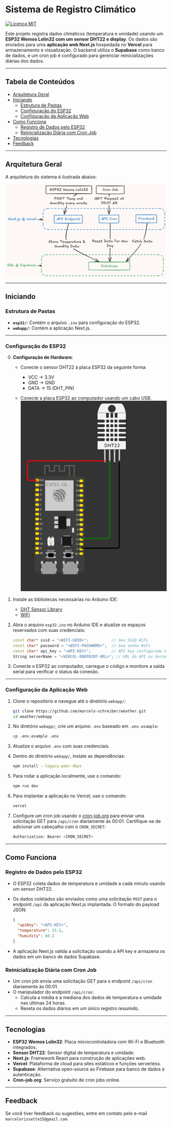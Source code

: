 
# Sistema de Registro Climático

[![Licença MIT](https://img.shields.io/github/license/marcelo-schreiber/weather?style=social&logo=github)](https://github.com/marcelo-schreiber/weather/blob/master/LICENSE)  

Este projeto registra dados climáticos (temperatura e umidade) usando um **ESP32 Wemos Lolin32 com um sensor DHT22 e display**. Os dados são enviados para uma **aplicação web Next.js** hospedada no **Vercel** para armazenamento e visualização. O backend utiliza o **Supabase** como banco de dados, e um cron job é configurado para gerenciar reinicializações diárias dos dados.

---

## Tabela de Conteúdos

- [Arquitetura Geral](#arquitetura-geral)
- [Iniciando](#iniciando)
  - [Estrutura de Pastas](#estrutura-de-pastas)
  - [Configuração do ESP32](#configuração-do-esp32)
  - [Configuração da Aplicação Web](#configuração-da-aplicação-web)
- [Como Funciona](#como-funciona)
  - [Registro de Dados pelo ESP32](#registro-de-dados-pelo-esp32)
  - [Reinicialização Diária com Cron Job](#reinicialização-diária-com-cron-job)
- [Tecnologias](#tecnologias)
- [Feedback](#feedback)

---

## Arquitetura Geral

A arquitetura do sistema é ilustrada abaixo:

![Arquitetura do Sistema](docs/diagram(1).png)

---

## Iniciando

### Estrutura de Pastas

- **`esp32/`**: Contém o arquivo `.ino` para configuração do ESP32.
- **`webapp/`**: Contém a aplicação Next.js.

---

### Configuração do ESP32

0. **Configuração de Hardware**:
   - Conecte o sensor DHT22 à placa ESP32 da seguinte forma:
     - VCC -> 3.3V
     - GND -> GND
     - DATA -> 15 (DHT_PIN)
  
   - Conecte a placa ESP32 ao computador usando um cabo USB.
   [![Conexões do ESP32 DHT22](docs/circuit.png)](docs/circuit.png)

1. Instale as bibliotecas necessárias no Arduino IDE:
   - [DHT Sensor Library](https://github.com/adafruit/DHT-sensor-library)
   - [WiFi](https://www.arduino.cc/en/Reference/WiFi)

2. Abra o arquivo `esp32.ino` no Arduino IDE e atualize os espaços reservados com suas credenciais:

   ```cpp
   const char* ssid = "<WIFI-UUID>";          // Seu SSID WiFi
   const char* password = "<WIFI-PASSWORD>";  // Sua senha WiFi
   const char* api_key = "<API-KEY>";         // API key configurada na aplicação Next.js
   String serverName = "<VERCEL-ENDPOINT-URL>"; // URL da API no Vercel
   ```

3. Conecte o ESP32 ao computador, carregue o código e monitore a saída serial para verificar o status da conexão.

---

### Configuração da Aplicação Web

1. Clone o repositório e navegue até o diretório `webapp/`:

    ```bash
    git clone https://github.com/marcelo-schreiber/weather.git
    cd weather/webapp
    ```

2. No diretório `webapp/`, crie um arquivo `.env` baseado em `.env.example`:

    ```bash
    cp .env.example .env
    ```

3. Atualize o arquivo `.env` com suas credenciais.

4. Dentro do diretório `webapp/`, instale as dependências:

    ```bash
    npm install --legacy-peer-deps
    ```

5. Para rodar a aplicação localmente, use o comando:

    ```bash
    npm run dev
    ```

6. Para implantar a aplicação no Vercel, use o comando:

    ```bash
    vercel
    ```

7. Configure um cron job usando o [cron-job.org](https://cron-job.org/en/) para enviar uma solicitação GET para `/api/cron` diariamente às 00:01. Certifique-se de adicionar um cabeçalho com o `CRON_SECRET`:

    ```bash
    Authorization: Bearer <CRON_SECRET>
    ```

---

## Como Funciona

### Registro de Dados pelo ESP32

- O ESP32 coleta dados de temperatura e umidade a cada minuto usando um sensor DHT22.
- Os dados coletados são enviados como uma solicitação `POST` para o endpoint `/api` da aplicação Next.js implantada. O formato do payload JSON:

   ```json
   {
     "apiKey": "<API-KEY>",
     "temperature": 25.5,
     "humidity": 60.2
   }
   ```

- A aplicação Next.js valida a solicitação usando a API key e armazena os dados em um banco de dados Supabase.

### Reinicialização Diária com Cron Job

- Um cron job envia uma solicitação GET para o endpoint `/api/cron` diariamente às 00:01.
- O manipulador do endpoint `/api/cron`:
  - Calcula a média e a mediana dos dados de temperatura e umidade nas últimas 24 horas.
  - Reseta os dados diários em um único registro resumido.

---

## Tecnologias

- **ESP32 Wemos Lolin32**: Placa microcontroladora com Wi-Fi e Bluetooth integrados.
- **Sensor DHT22**: Sensor digital de temperatura e umidade.
- **Next.js**: Framework React para construção de aplicações web.
- **Vercel**: Plataforma de cloud para sites estáticos e funções serverless.
- **Supabase**: Alternativa open-source ao Firebase para banco de dados e autenticação.
- **Cron-job.org**: Serviço gratuito de cron jobs online.

---

## Feedback

Se você tiver feedback ou sugestões, entre em contato pelo e-mail `marcelorissette15@gmail.com`.
